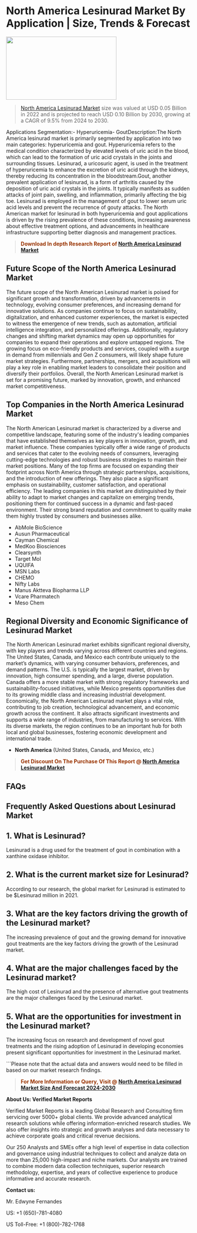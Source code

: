 <p><h1>North America Lesinurad Market By Application | Size, Trends & Forecast</h1><p><img class="aligncenter size-medium wp-image-105565" src="https://ffe5etoiles.com/wp-content/uploads/2025/01/MST7-300x171.png" alt="" width="300" height="171" /></p><blockquote><p><a href="https://www.verifiedmarketreports.com/download-sample/?rid=455144&utm_source=Github-NA&utm_medium=351" target="_blank">North America Lesinurad Market</a> size was valued at USD 0.05 Billion in 2022 and is projected to reach USD 0.10 Billion by 2030, growing at a CAGR of 9.5% from 2024 to 2030.</p></blockquote>Applications Segmentation:- Hyperuricemia- GoutDescription:The North America lesinurad market is primarily segmented by application into two main categories: hyperuricemia and gout. Hyperuricemia refers to the medical condition characterized by elevated levels of uric acid in the blood, which can lead to the formation of uric acid crystals in the joints and surrounding tissues. Lesinurad, a uricosuric agent, is used in the treatment of hyperuricemia to enhance the excretion of uric acid through the kidneys, thereby reducing its concentration in the bloodstream.Gout, another prevalent application of lesinurad, is a form of arthritis caused by the deposition of uric acid crystals in the joints. It typically manifests as sudden attacks of joint pain, swelling, and inflammation, primarily affecting the big toe. Lesinurad is employed in the management of gout to lower serum uric acid levels and prevent the recurrence of gouty attacks. The North American market for lesinurad in both hyperuricemia and gout applications is driven by the rising prevalence of these conditions, increasing awareness about effective treatment options, and advancements in healthcare infrastructure supporting better diagnosis and management practices.</p><blockquote><p><span style="color: #993300;"><strong>Download In depth Research Report of <a href="https://www.verifiedmarketreports.com/download-sample/?rid=455144&utm_source=Github-NA&utm_medium=351">North America Lesinurad Market</a></strong></span></p></blockquote><h2>Future Scope of the North America Lesinurad Market</h2><p>The future scope of the North American Lesinurad market is poised for significant growth and transformation, driven by advancements in technology, evolving consumer preferences, and increasing demand for innovative solutions. As companies continue to focus on sustainability, digitalization, and enhanced customer experiences, the market is expected to witness the emergence of new trends, such as automation, artificial intelligence integration, and personalized offerings. Additionally, regulatory changes and shifting market dynamics may open up opportunities for companies to expand their operations and explore untapped regions. The growing focus on eco-friendly products and services, coupled with a surge in demand from millennials and Gen Z consumers, will likely shape future market strategies. Furthermore, partnerships, mergers, and acquisitions will play a key role in enabling market leaders to consolidate their position and diversify their portfolios. Overall, the North American Lesinurad market is set for a promising future, marked by innovation, growth, and enhanced market competitiveness.</p><h2>Top Companies in the North America Lesinurad Market</h2><p>The North American Lesinurad market is characterized by a diverse and competitive landscape, featuring some of the industry's leading companies that have established themselves as key players in innovation, growth, and market influence. These companies typically offer a wide range of products and services that cater to the evolving needs of consumers, leveraging cutting-edge technologies and robust business strategies to maintain their market positions. Many of the top firms are focused on expanding their footprint across North America through strategic partnerships, acquisitions, and the introduction of new offerings. They also place a significant emphasis on sustainability, customer satisfaction, and operational efficiency. The leading companies in this market are distinguished by their ability to adapt to market changes and capitalize on emerging trends, positioning them for continued success in a dynamic and fast-paced environment. Their strong brand reputation and commitment to quality make them highly trusted by consumers and businesses alike.</p><p><ul><li>AbMole BioScience </li><li> Ausun Pharmaceutical </li><li> Cayman Chemical </li><li> MedKoo Biosciences </li><li> Clearsynth </li><li> Target Mol </li><li> UQUIFA </li><li> MSN Labs </li><li> CHEMO </li><li> Nifty Labs </li><li> Manus Aktteva Biopharma LLP </li><li> Vcare Pharmatech </li><li> Meso Chem</li></ul></p><h2>Regional Diversity and Economic Significance of Lesinurad Market</h2><p>The North American Lesinurad market exhibits significant regional diversity, with key players and trends varying across different countries and regions. The United States, Canada, and Mexico each contribute uniquely to the market’s dynamics, with varying consumer behaviors, preferences, and demand patterns. The U.S. is typically the largest market, driven by innovation, high consumer spending, and a large, diverse population. Canada offers a more stable market with strong regulatory frameworks and sustainability-focused initiatives, while Mexico presents opportunities due to its growing middle class and increasing industrial development. Economically, the North American Lesinurad market plays a vital role, contributing to job creation, technological advancement, and economic growth across the continent. It also attracts significant investments and supports a wide range of industries, from manufacturing to services. With its diverse markets, the region continues to be an important hub for both local and global businesses, fostering economic development and international trade.</p><ul> <li><strong>North America</strong> (United States, Canada, and Mexico, etc.)</li></ul><blockquote><p><span style="color: #993300;"><strong>Get Discount On The Purchase Of This Report @ <a href="https://www.verifiedmarketreports.com/ask-for-discount/?rid=455144&utm_source=Github-NA&utm_medium=351">North America Lesinurad Market</a></strong></span></p></blockquote><h2>FAQs</h2><p> <h2>Frequently Asked Questions about Lesinurad Market</h1> <h2>1. What is Lesinurad?</div><div></h2> <p>Lesinurad is a drug used for the treatment of gout in combination with a xanthine oxidase inhibitor.</p> <h2>2. What is the current market size for Lesinurad?</div><div></h2> <p>According to our research, the global market for Lesinurad is estimated to be $Lesinurad million in 2021.</p> <h2>3. What are the key factors driving the growth of the Lesinurad market?</div><div></h2> <p>The increasing prevalence of gout and the growing demand for innovative gout treatments are the key factors driving the growth of the Lesinurad market.</p> <h2>4. What are the major challenges faced by the Lesinurad market?</div><div></h2> <p>The high cost of Lesinurad and the presence of alternative gout treatments are the major challenges faced by the Lesinurad market.</p> <h2>5. What are the opportunities for investment in the Lesinurad market?</div><div></h2> <p>The increasing focus on research and development of novel gout treatments and the rising adoption of Lesinurad in developing economies present significant opportunities for investment in the Lesinurad market.</p> <!-- and so on... --> </body></html>```Please note that the actual data and answers would need to be filled in based on our market research findings.</p><blockquote><p><span style="color: #993300;"><strong>For More Information or Query, Visit @ <a href="https://www.verifiedmarketreports.com/product/lesinurad-market/">North America Lesinurad Market Size And Forecast 2024-2030</a></strong></span></p></blockquote><p><strong>About Us: Verified Market Reports</strong></p><p>Verified Market Reports is a leading Global Research and Consulting firm servicing over 5000+ global clients. We provide advanced analytical research solutions while offering information-enriched research studies. We also offer insights into strategic and growth analyses and data necessary to achieve corporate goals and critical revenue decisions.</p><p>Our 250 Analysts and SMEs offer a high level of expertise in data collection and governance using industrial techniques to collect and analyze data on more than 25,000 high-impact and niche markets. Our analysts are trained to combine modern data collection techniques, superior research methodology, expertise, and years of collective experience to produce informative and accurate research.</p><p><strong>Contact us:</strong></p><p>Mr. Edwyne Fernandes</p><p>US: +1 (650)-781-4080</p><p>US Toll-Free: +1 (800)-782-1768</p>
